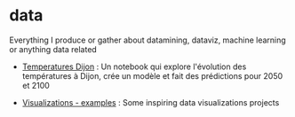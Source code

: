 # data
Everything I produce or gather about datamining, dataviz, machine learning or anything data related

* [Temperatures Dijon](temperatures-dijon) : Un notebook qui explore l'évolution des températures à Dijon, crée un modèle et fait des prédictions pour 2050 et 2100 

* [Visualizations - examples](viz-examples) : Some inspiring data visualizations projects
